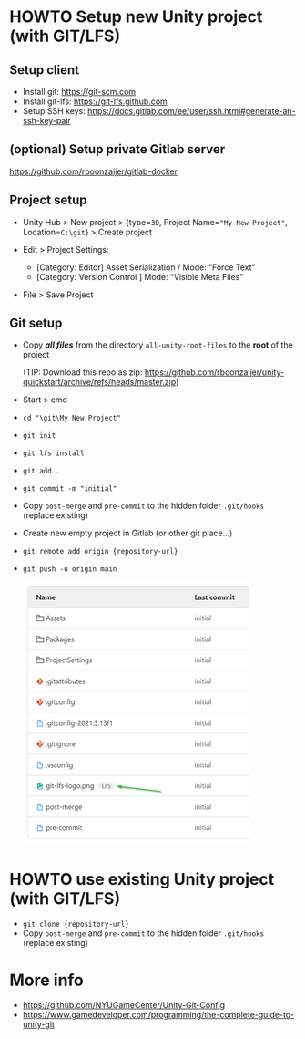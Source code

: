 # HOWTO Setup new Unity project (with GIT/LFS)

## Setup client
- Install git: https://git-scm.com
- Install git-lfs: https://git-lfs.github.com
- Setup SSH keys: https://docs.gitlab.com/ee/user/ssh.html#generate-an-ssh-key-pair

## (optional) Setup private Gitlab server
https://github.com/rboonzaijer/gitlab-docker


## Project setup

- Unity Hub > New project > {type=`3D`, Project Name=`"My New Project"`, Location=`C:\git`} > Create project

- Edit > Project Settings:
    - [Category: Editor] Asset Serialization / Mode: “Force Text”
    - [Category: Version Control ] Mode: “Visible Meta Files”

- File > Save Project

## Git setup
- Copy ***all files*** from the directory `all-unity-root-files` to the **root** of the project

  (TIP: Download this repo as zip: https://github.com/rboonzaijer/unity-quickstart/archive/refs/heads/master.zip)

- Start > cmd
- `cd "\git\My New Project"`
- `git init`
- `git lfs install`
- `git add .`
- `git commit -m "initial"`
- Copy `post-merge` and `pre-commit` to the hidden folder `.git/hooks` (replace existing)
- Create new empty project in Gitlab (or other git place...)
- `git remote add origin {repository-url}`
- `git push -u origin main`

  ![Example](screenshot.png)


# HOWTO use existing Unity project (with GIT/LFS)

- `git clone {repository-url}`
- Copy `post-merge` and `pre-commit` to the hidden folder `.git/hooks` (replace existing)


# More info

- https://github.com/NYUGameCenter/Unity-Git-Config
- https://www.gamedeveloper.com/programming/the-complete-guide-to-unity-git

